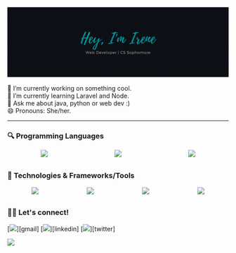 <img align="justify" alt="Hey there, I'm irene" src="header.gif">

🔭 I’m currently working on something cool. <br/>
🌱 I’m currently learning Laravel and Node.<br/>
💬 Ask me about java, python or web dev :)<br/>
😄 Pronouns: She/her.<br/>

 <hr />

### :mag: Programming Languages

<div style="display: flex; justify-content: space-around">
    <img height="25" src="https://img.shields.io/badge/java-F2983B.svg?&style=flat&logo=java&logoColor=white" />
    <img height="25" src="https://img.shields.io/badge/javascript-EDD730.svg?&style=flat&logo=javascript&logoColor=white" />
    <img height="25" src="https://img.shields.io/badge/python-376FA0.svg?&style=flat&logo=python&logoColor=white" />
<!--     <img height="25" src="https://img.shields.io/badge/php-7377AE.svg?&style=flat&logo=php&logoColor=white" />
    <img height="25" src="https://img.shields.io/badge/C-darkblue.svg?&style=flat&logo=c&logoColor=white" /> -->
</div>

### :wrench: Technologies & Frameworks/Tools

<div style="display: flex; justify-content: space-around">
    <img height="25" src="https://img.shields.io/badge/linux-grey.svg?&style=flat&logo=linux&logoColor=white" />
    <img height="25" src="https://img.shields.io/badge/svelte-EB453D.svg?&style=flat&logo=svelte&logoColor=white" />
    <img height="25" src="https://img.shields.io/badge/django-112D1F.svg?&style=flat&logo=django&logoColor=white" />
    <img height="25" src="https://img.shields.io/badge/flutter-41B0EF.svg?&style=flat&logo=flutter&logoColor=white" />
</div>

### :woman_technologist: Let's connect!

[<img height="25" src = "https://img.shields.io/badge/gmail-white?&style=flat&logo=gmail&logoColor=c14438">][gmail]
[<img height="25" src="https://img.shields.io/badge/linkedin-white.svg?style=flat&logo=linkedin&logoColor=blue" />][linkedin]
[<img height="25" src="https://img.shields.io/badge/twitter-white.svg?style=flat&logo=twitter&logoColor=blue" />][twitter]
<br />

<div style="display: inline-block;">
    <img src="https://github-readme-stats-drab-iota.vercel.app/api?username=irenekurien&count_private=true&show_icons=true&layout=compact&hide_border=true&theme=dark&bg_color=0D1117" height="180px" />
 
<!-- <img alt="Irene's Language Stats" src="https://github-readme-stats.vercel.app/api/top-langs/?username=irenekurien&langs_count=10&hide=python&count_private=true&show_icons=true&layout=compact&hide_border=true&theme=dark&bg_color=0D1117" />  -->
<!-- 
</div>
</details>

[linkedin]: https://www.linkedin.com/in/ireneanna/
[gmail]: irenekurien01@gmail.com
[twitter]: https://twitter.com/knowirene/
